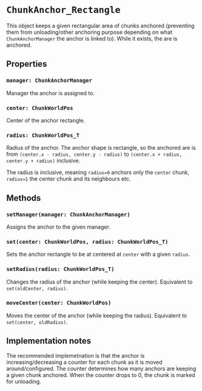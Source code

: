 # `ChunkAnchor_Rectangle`
This object keeps a given rectangular area of chunks anchored (preventing them from unloading/other anchoring purpose depending on what `ChunkAnchorManager` the anchor is linked to). While it exists, the are is anchored.

## Properties
### `manager: ChunkAnchorManager`
Manager the anchor is assigned to.

### `center: ChunkWorldPos`
Center of the anchor rectangle.

### `radius: ChunkWorldPos_T`
Radius of the anchor. The anchor shape is rectangle, so the anchored are is from `(center.x - radius, center.y - radius)` to `(center.x + radius, center.y + radius)` inclusive.

The radius is inclusive, meaning `radius=0` anchors only the `center` chunk, `radius=1` the center chunk and its neighbours etc.

## Methods
### `setManager(manager: ChunkAnchorManager)`
Assigns the anchor to the given manager.

### `set(center: ChunkWorldPos, radius: ChunkWorldPos_T)`
Sets the anchor rectangle to be at centered at `center` with a given `radius`.

### `setRadius(radius: ChunkWorldPos_T)`
Changes the radius of the anchor (while keeping the center). Equivalent to `set(oldCenter, radius)`.

### `moveCenter(center: ChunkWorldPos)`
Moves the center of the anchor (while keeping the radius). Equivalent to `set(center, oldRadius)`.

## Implementation notes
The recommended implemetnation is that the anchor is increasing/decreasing a counter for each chunk as it is moved around/configured. The counter determines how many anchors are keeping a given chunk anchored. When the counter drops to 0, the chunk is marked for unloading.